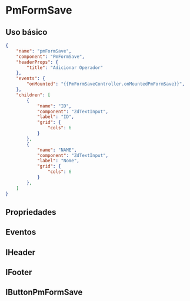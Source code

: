 # PmFormSave

## Uso básico

  
```json  
{
	"name": "pmFormSave",
	"component": "PmFormSave",
	"headerProps": {
		"title": "Adicionar Operador"
	},
	"events": {
		"onMounted": "{{PmFormSaveController.onMountedPmFormSave}}",
	},
	"children": [
		{
			"name": "ID",
			"component": "ZdTextInput",
			"label": "ID",
			"grid": {
				"cols": 6
			}
		},
		{
			"name": "NAME",
			"component": "ZdTextInput",
			"label": "Nome",
			"grid": {
				"cols": 6
			}
		},
	]
}
```

## Propriedades
<PmFormSavePropriedades/>

## Eventos
<PmFormSaveEventos/>

## IHeader
<PmFormSaveIHeader/>

## IFooter
<PmFormSaveIFooter/>

## IButtonPmFormSave
<PmFormSaveIButtonPmFormSave/>

